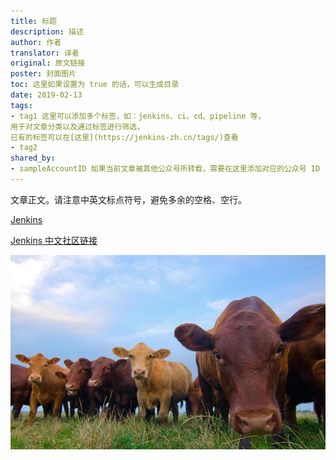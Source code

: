 ```yaml
---
title: 标题
description: 描述
author: 作者
translator: 译者
original: 原文链接
poster: 封面图片
toc: 这里如果设置为 true 的话，可以生成目录
date: 2019-02-13
tags:
- tag1 这里可以添加多个标签，如：jenkins、ci、cd、pipeline 等，
用于对文章分类以及通过标签进行筛选，
已有的标签可以在[这里](https://jenkins-zh.cn/tags/)查看
- tag2
shared_by:
- sampleAccountID 如果当前文章被其他公众号所转载，需要在这里添加对应的公众号 ID
---
```


文章正文。请注意中英文标点符号，避免多余的空格、空行。

[Jenkins][jenkins-link-id]

[Jenkins 中文社区链接](https://jenkins-zh.cn/)

![图片](../images/cow.jpg)

[jenkins-link-id]: https://jenkins.io/zh "Jenkins 中文网站"
